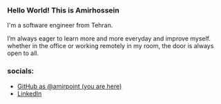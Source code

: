
### Hello World! This is __Amirhossein__

I'm a software engineer from Tehran.

I’m always eager to learn more and more everyday and improve myself. whether in the office or working remotely in my room, the door is always open to all.

### socials:

* [GitHub as @amirpoint (you are here)](https://github.com/amirpoint)
* [LinkedIn](https://linkedin.com/in/amirhossein-hashemi)

<!--
**amirpoint/amirpoint** is a ✨ _special_ ✨ repository because its `README.md` (this file) appears on your GitHub profile.

Here are some ideas to get you started:

- 🔭 I’m currently working on ...
- 🌱 I’m currently learning ...
- 👯 I’m looking to collaborate on ...
- 🤔 I’m looking for help with ...
- 💬 Ask me about ...
- 📫 How to reach me: ...
- 😄 Pronouns: ...
- ⚡ Fun fact: ...
-->
